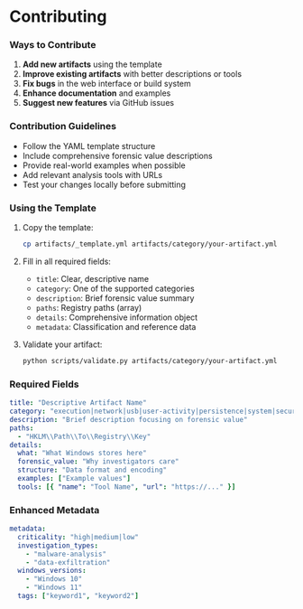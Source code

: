 # Contributing

### Ways to Contribute

1. **Add new artifacts** using the template
2. **Improve existing artifacts** with better descriptions or tools
3. **Fix bugs** in the web interface or build system
4. **Enhance documentation** and examples
5. **Suggest new features** via GitHub issues

### Contribution Guidelines

- Follow the YAML template structure
- Include comprehensive forensic value descriptions
- Provide real-world examples when possible
- Add relevant analysis tools with URLs
- Test your changes locally before submitting

### Using the Template

1. Copy the template:

   ```bash
   cp artifacts/_template.yml artifacts/category/your-artifact.yml
   ```

2. Fill in all required fields:

   - `title`: Clear, descriptive name
   - `category`: One of the supported categories
   - `description`: Brief forensic value summary
   - `paths`: Registry paths (array)
   - `details`: Comprehensive information object
   - `metadata`: Classification and reference data

3. Validate your artifact:
   ```bash
   python scripts/validate.py artifacts/category/your-artifact.yml
   ```

### Required Fields

```yaml
title: "Descriptive Artifact Name"
category: "execution|network|usb|user-activity|persistence|system|security|cloud|browser|malware|mobile|virtualization|communication"
description: "Brief description focusing on forensic value"
paths:
  - "HKLM\\Path\\To\\Registry\\Key"
details:
  what: "What Windows stores here"
  forensic_value: "Why investigators care"
  structure: "Data format and encoding"
  examples: ["Example values"]
  tools: [{ "name": "Tool Name", "url": "https://..." }]
```

### Enhanced Metadata

```yaml
metadata:
  criticality: "high|medium|low"
  investigation_types:
    - "malware-analysis"
    - "data-exfiltration"
  windows_versions:
    - "Windows 10"
    - "Windows 11"
  tags: ["keyword1", "keyword2"]
```
